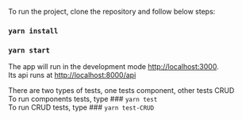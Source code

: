 To run the project, clone the repository and follow below steps:
### `yarn install`
### `yarn start`

The app will run in the development mode [http://localhost:3000](http://localhost:3000).<br />
Its api runs at [http://localhost:8000/api](http://localhost:8000/api)

There are two types of tests, one tests component, other tests CRUD<br/>
To run components tests, type ### `yarn test`<br/>
To run CRUD tests, type ### `yarn test-CRUD`
